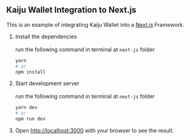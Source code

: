 ## Kaiju Wallet Integration to Next.js

This is an example of integrating Kaiju Wallet into a [Next.js](https://nextjs.org/) Framework.

1. Install the dependencies<br><br>
   run the following command in terminal at `next-js` folder

   ```bash
   yarn
   # or
   npm install
   ```

2. Start development server<br><br>
   run the following command in terminal at `next-js` folder

   ```bash
   yarn dev
   # or
   npm run dev
   ```

3. Open [http://localhost:3000](http://localhost:3000) with your browser to see the result.
